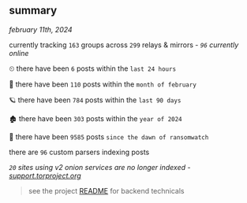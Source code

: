 
## summary
_february 11th, 2024_

currently tracking `163` groups across `299` relays & mirrors - _`96` currently online_

⏲ there have been `6` posts within the `last 24 hours`

🦈 there have been `110` posts within the `month of february`

🪐 there have been `784` posts within the `last 90 days`

🏚 there have been `303` posts within the `year of 2024`

🦕 there have been `9585` posts `since the dawn of ransomwatch`

there are `96` custom parsers indexing posts

_`20` sites using v2 onion services are no longer indexed - [support.torproject.org](https://support.torproject.org/onionservices/v2-deprecation/)_

> see the project [README](https://github.com/joshhighet/ransomwatch#ransomwatch--) for backend technicals

